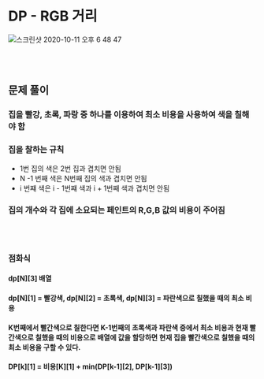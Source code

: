 # DP - RGB 거리
![스크린샷 2020-10-11 오후 6 48 47](https://user-images.githubusercontent.com/42570260/95675459-689c5880-0bf2-11eb-80ba-dcea4f67f9be.png)

</br></br>
## 문제 풀이
### 집을 빨강, 초록, 파랑 중 하나를 이용하여 최소 비용을 사용하여 색을 칠해야 함
### 집을 찰하는 규칙
- 1번 집의 색은 2번 집과 겹치면 안됨
- N -1 번째 색은 N번째 집의 색과 겹치면 안됨
- i 번쨰 색은 i - 1번쨰 색과 i + 1번째 색과 겹치면 안됨
### 집의 개수와 각 집에 소요되는 페인트의 R,G,B 값의 비용이 주어짐 
</br></br>
### 점화식
#### dp[N][3] 배열 
#### dp[N][1]  =  빨강색, dp[N][2] = 초록색, dp[N][3] = 파란색으로 칠했을 때의 최소 비용
#### K번째에서 빨간색으로 칠한다면 K-1번째의 초록색과 파란색 중에서 최소 비용과 현재 빨간색으로 칠했을 때의 비용으로 배열에 값을 할당하면 현재 집을 빨간색으로 칠했을 때의 최소 비용을 구할 수 있다.
#### DP[k][1] = 비용[K][1] + min(DP[k-1][2], DP[k-1][3])